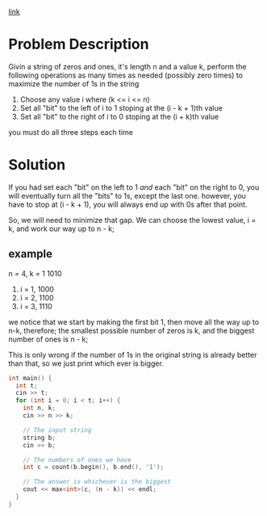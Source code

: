 [link](https://codeforces.com/gym/105390/problem/A)


# Problem Description

Givin a string of zeros and ones, it's length n and a value k, perform the following operations as many times as needed (possibly zero times) to maximize the number of 1s in the string

1. Choose any value i where (k <= i <= n)
2. Set all "bit" to the left of i to 1 stoping at the (i - k + 1)th value
3. Set all "bit" to the right of i to 0 stoping at the (i + k)th value

you must do all three steps each time

# Solution

If you had set each "bit" on the left to 1 *and* each "bit" on the right to 0, you will eventually turn all the "bits" to 1s, except the last one.
however, you have to stop at (i - k + 1), you will always end up with 0s after that point.

So, we will need to minimize that gap.
We can choose the lowest value, i = k, and work our way up to n - k;

## example
n = 4, k = 1
1010

1. i = 1, 1000
2. i = 2, 1100
3. i = 3, 1110

we notice that we start by making the first bit 1, then move all the way up to n-k, therefore; the smallest possible number of zeros is k, and the biggest number of ones is n - k;

This is only wrong if the number of 1s in the original string is already better than that, so we just print which ever is bigger.

```cpp
int main() {
  int t;
  cin >> t;
  for (int i = 0; i < t; i++) {
    int n, k;
    cin >> n >> k;

    // The input string
    string b;
    cin >> b;

    // The numbers of ones we have
    int c = count(b.begin(), b.end(), '1');

    // The answer is whichever is the biggest
    cout << max<int>(c, (n - k)) << endl;
  }
}
```

